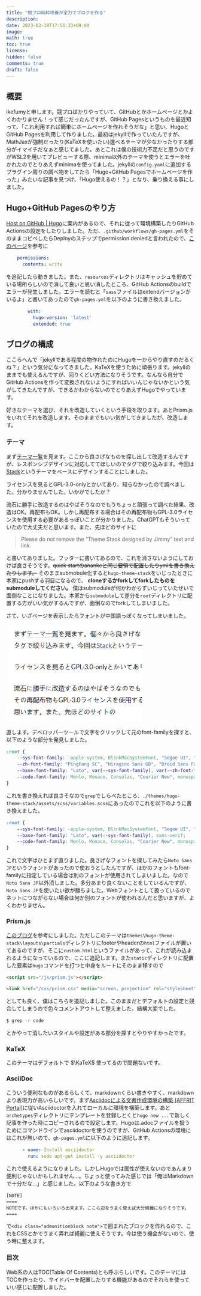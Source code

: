 ```yaml
---
title: "競プロ純粋培養が全力でブログを作る"
description: 
date: 2023-02-10T17:56:33+09:00
image: 
math: true
toc: true
license: 
hidden: false
comments: true
draft: false
---
```


## 概要

ikefumyと申します。競プロばかりやっていて、GitHubとかホームページとかよくわかりません！って感じだったんですが、GitHub Pagesというものを最近知って、「これ利用すれば簡単にホームページを作れそうだな」と思い、HugoとGitHub Pagesを利用して作りました。最初はjekyllで作っていたんですが、MathJaxが強制だったり(KaTeXを使いたい)選べるテーマが少なかったりする部分がイマイチだなぁと感じてました。あとこれは僕の技術力不足だと思うのですがWSL2を用いてプレビューする際、minima以外のテーマを使うとエラーを吐かれたのでとりあえずminimaを使ってました。jekyllの`config.yaml`に追加するプラグイン周りの調べ物をしてたら「Hugo+GitHub Pagesでホームページを作った」みたいな記事を見つけ、「Hugo使えるの！？」となり、乗り換える事にしました。

## Hugo+GitHub Pagesのやり方
[Host on GitHub | Hugo](https://gohugo.io/hosting-and-deployment/hosting-on-github/)に案内があるので、それに従って環境構築したりGitHub Actionsの設定をしたりしました。ただ、`.github/workflows/gh-pages.yml`をそのままコピペしたらDeployのステップでpermission deniedと言われたので、[このページ](https://github.com/peaceiris/actions-gh-pages#%EF%B8%8F-first-deployment-with-github_token)を参考に
```yml
    permissions:
      contents: write
```
を追記したら動きました。また、`resources`ディレクトリはキャッシュを貯めている場所らしいので消して良いと思い消したところ、GitHub Actionsのbuildでエラーが発生しました。エラーを読むと「`sass`ファイルはextendバージョンがいるよ」と書いてあったので`gh-pages.yml`を以下のように書き換えました。
```yml
        with:
          hugo-version: 'latest'
          extended: true
```

## ブログの構成

ここらへんで「jekyllである程度の物作れたのにHugoを一からやり直すのだるくね？」という気分になってきました。KaTeXを使うために頑張ります。jekyllのままでも使えるんですが、回りくどい方法になりそうです。なんなら自分でGitHub Actionsを作って変換されないようにすればいいんじゃないかという気がしてきたんですが、できるかわからないのでとりあえずHugoでやっています。

好きなテーマを選び、それを改造していくという手段を取ります。あとPrism.jsをいれてそれを改造します。そのままでもいい気がしてきましたが、改造します。

### テーマ

まず[テーマ一覧](https://themes.gohugo.io/)を見ます。ここから良さげなものを探し出して改造するんですが、レスポンシブデザインに対応しててほしいのでタグで絞り込みます。今回は[Stack](https://themes.gohugo.io/themes/hugo-theme-stack/)というテーマをベースにデザインすることにしました。

ライセンスを見るとGPL-3.0-onlyとかいてあり、知らなかったので調べました。分かりませんでした。いかがでしたか？

流石に勝手に改造するのはやばそうなのでもうちょっと頑張って調べた結果、改造はOK。再配布もOK。しかし再配布する場合はその再配布物もGPL-3.0ライセンスを使用する必要があるっぽいことが分かりました。ChatGPTもそういっていたので大丈夫だと思います。また、先ほどのサイトに

> Please do not remove the “Theme Stack designed by Jimmy” text and link.

と書いてありました。フッターに書いてあるので、これを消さないようにしておけば良さそうです。~~quick startのanankeと同じ要領で配置したりymlを書き換えたりします。~~ そのままsubmobule化すると`hugo-theme-stack`をいじったときに本家にpushする羽目になるので、 **cloneするかforkしてforkしたものをsubmoduleしてください。** 僕はsubmoduleが何かわからずいじっていたせいで面倒なことになりました。本家から`submodule`して差分を`root`ディレクトリに配置する方がいい気がするんですが、面倒なのでforkしてしまいました。

さて、いざページを表示したらフォントが中国語っぽくなってしまいました。

![こんな感じ](my-site.png)

直します。デベロッパーツールで文字をクリックして元のfont-familyを探すと、以下のような部分を発見しました。

```css
:root {
    --sys-font-family: -apple-system, BlinkMacSystemFont, "Segoe UI", "Droid Sans", "Helvetica Neue";
    --zh-font-family: "PingFang SC", "Hiragino Sans GB", "Droid Sans Fallback", "Microsoft YaHei";
    --base-font-family: "Lato", var(--sys-font-family), var(--zh-font-family), sans-serif;
    --code-font-family: Menlo, Monaco, Consolas, "Courier New", monospace
}
```

これを書き換えれば良さそなので`grep`でしらべたところ、`./themes/hugo-theme-stack/assets/scss/variables.scss`にあったのでこれを以下のように書き換えました。
```css
:root {
    --sys-font-family: -apple-system, BlinkMacSystemFont, "Segoe UI", "Droid Sans", "Helvetica Neue";
    --base-font-family: "Lato", var(--sys-font-family), sans-serif;
    --code-font-family: Menlo, Monaco, Consolas, "Courier New", monospace;
}
```
これで文字はひとまず直りました。良さげなフォントを探してみたら`Noto Sans JP`というフォントがあったので使おうとしたんですが、ほかのフォントもfont-familyに指定している場合は別のフォントが使用されてしまいました。なので`Noto Sans JP`以外消しました。多分あまり良くないことをしているんですが、`Noto Sans JP`を使いたい欲が勝ちました。Webフォントとして扱っているのでネットにつながらない場合は何か別のフォントが使われるんだと思いますが、よくわかりません。

### Prism.js

[このブログ](http://blog.syati.info/post/add_syntaxhighlighter_to_hugo/)を参考にしました。ただしこのテーマは`themes\hugo-theme-stack\layouts\partials`ディレクトリにfooterやheaderの`html`ファイルが置いてあるのですが、そこに`custom.html`というファイルがあって、これが読み込まれるようになっているので、ここに追記します。また`static`ディレクトリに配置した要素は`hugo`コマンドを打つと中身をルートにそのまま移すので
```html
<script src="/js/prism.js"></script>
```
```html
<link href="/css/prism.css" media="screen, projection" rel="stylesheet" type="text/css">
```
としても良く、僕はこちらを追記しました。このままだとデフォルトの設定と競合してしまうので色々コメントアウトして整えました。結構大変でした。
```bash
$ grep -r code
```
とかやって消したいスタイルや設定がある部分を探すとやりやすかったです。
### KaTeX

このテーマはデフォルトで $\KaTeX$ 使ってるので問題ないです。

### AsciiDoc

こういう便利なものがあるらしくて、markdownくらい書きやすく、markdownより表現力が高いらしいです。まず[Asciidocによる文書作成環境の構築 [AFFRIT Portal]](https://itcweb.cc.affrc.go.jp/affrit/documents/guide/asciidoc/start)に従いAsciidoctorを入れてローカルに環境を構築します。あと`archetypes`ディレクトリにテンプレートを登録しとくと`hugo new ...`で新しく記事を作った時にコピーされるので設定します。Hugoは.adocファイルを扱うためにコマンドラインでasciidoctorを使うのですが、GitHub Actionsの環境にはこれが無いので、`gh-pages.yml`に以下のように追記します。
```yml
      - name: Install asciidoctor
        run: sudo apt-get install -y asciidoctor
```
これで使えるようになりました。しかしHugoでは属性が使えないのであんまり便利じゃないかもしれません...。ちょっと使ってみた感じでは「俺はMarkdownで十分だな...」と感じました。以下のような書き方で
```adoc
[NOTE]
====
NOTEです。ほかにもいろいろ出来ます。ここら辺をうまく使えば大分綺麗になりそうです。
====
```
で`<div class="admonitionblock note">`で囲まれたブロックを作れるので、これをCSSとかでうまく弄れば綺麗に使えそうです。今は使う機会がないので、使う時に整えます。

### 目次

Web系の人はTOC(Table Of Contents)とも呼ぶらしいです。このテーマにはTOCを作ったり、サイドバーを配置したりする機能があるのでそれらを使っていい感じに配置しました。